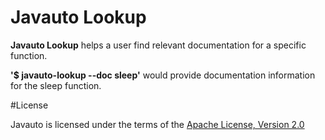 # Javauto Lookup

**Javauto Lookup** helps a user find relevant documentation for a specific function.

 **'$ javauto-lookup --doc sleep'** would provide documentation information for the sleep function.
 
 #License

Javauto is licensed under the terms of the [Apache License, Version 2.0](http://www.apache.org/licenses/LICENSE-2.0.html)
